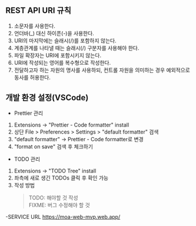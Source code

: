 ## REST API URI 규칙

1. 소문자를 사용한다.
2. 언더바(\_) 대신 하이픈(-)을 사용한다.
3. URI의 마지막에는 슬래시(/)를 포함하지 않는다.
4. 계층관계를 나타낼 때는 슬래시(/) 구분자를 사용해야 한다.
5. 파일 확장자는 URI에 포함시키지 않는다.
6. URI에 작성되는 영어를 복수형으로 작성한다.
7. 전달하고자 하는 자원의 명사를 사용하되, 컨트롤 자원을 의미하는 경우 예외적으로 동사를 허용한다.

## 개발 환경 설정(VSCode)

- Prettier 관리

1. Extensions -> "Prettier - Code formatter" install
2. 상단 File > Preferences > Settings > "default formatter" 검색
3. "default formatter" -> Prettier - Code formatter로 변경
4. "format on save" 검색 후 체크하기

- TODO 관리

1. Extensions -> "TODO Tree" install
2. 좌측에 새로 생긴 TODOs 클릭 후 확인 가능
3. 작성 방법
   > TODO: 해야할 것 작성<br />
   > FIXME: 버그 수정해야 할 것

-SERVICE URL
https://moa-web-mvp.web.app/
